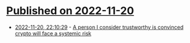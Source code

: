 # [Published on 2022-11-20](index.md)

* [2022-11-20, 22:10:29](https://news.ycombinator.com/item?id=33685972) - [A person I consider trustworthy is convinced crypto will face a systemic risk](https://twitter.com/paulg/status/1594446009010212865)
